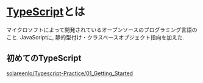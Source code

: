 # [TypeScript](https://github.com/Microsoft/TypeScript)とは
マイクロソフトによって開発されているオープンソースのプログラミング言語のこと.
JavaScriptに, 静的型付け・クラスベースオブジェクト指向を加えた.

## 初めてのTypeScript
[solareenlo/Typescript-Practice/01_Getting_Started](https://github.com/solareenlo/Typescript-Practice/tree/master/01_Getting_Started)
